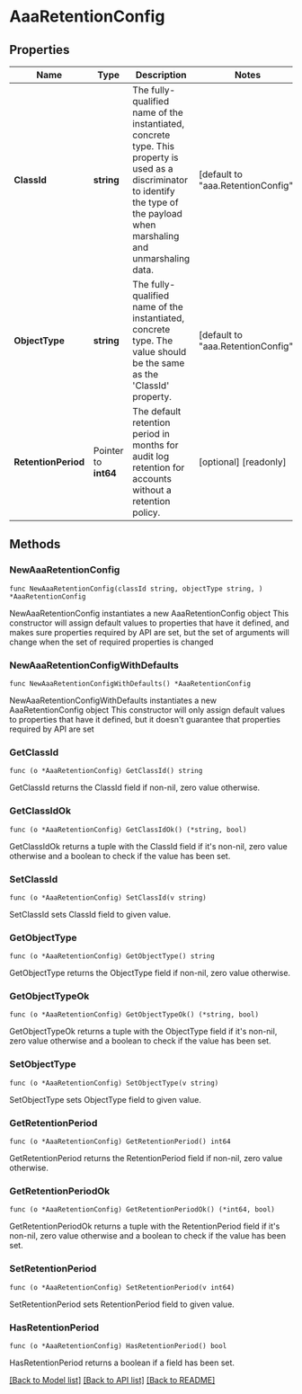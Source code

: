 # AaaRetentionConfig

## Properties

Name | Type | Description | Notes
------------ | ------------- | ------------- | -------------
**ClassId** | **string** | The fully-qualified name of the instantiated, concrete type. This property is used as a discriminator to identify the type of the payload when marshaling and unmarshaling data. | [default to "aaa.RetentionConfig"]
**ObjectType** | **string** | The fully-qualified name of the instantiated, concrete type. The value should be the same as the &#39;ClassId&#39; property. | [default to "aaa.RetentionConfig"]
**RetentionPeriod** | Pointer to **int64** | The default retention period in months for audit log retention for accounts without a retention policy. | [optional] [readonly] 

## Methods

### NewAaaRetentionConfig

`func NewAaaRetentionConfig(classId string, objectType string, ) *AaaRetentionConfig`

NewAaaRetentionConfig instantiates a new AaaRetentionConfig object
This constructor will assign default values to properties that have it defined,
and makes sure properties required by API are set, but the set of arguments
will change when the set of required properties is changed

### NewAaaRetentionConfigWithDefaults

`func NewAaaRetentionConfigWithDefaults() *AaaRetentionConfig`

NewAaaRetentionConfigWithDefaults instantiates a new AaaRetentionConfig object
This constructor will only assign default values to properties that have it defined,
but it doesn't guarantee that properties required by API are set

### GetClassId

`func (o *AaaRetentionConfig) GetClassId() string`

GetClassId returns the ClassId field if non-nil, zero value otherwise.

### GetClassIdOk

`func (o *AaaRetentionConfig) GetClassIdOk() (*string, bool)`

GetClassIdOk returns a tuple with the ClassId field if it's non-nil, zero value otherwise
and a boolean to check if the value has been set.

### SetClassId

`func (o *AaaRetentionConfig) SetClassId(v string)`

SetClassId sets ClassId field to given value.


### GetObjectType

`func (o *AaaRetentionConfig) GetObjectType() string`

GetObjectType returns the ObjectType field if non-nil, zero value otherwise.

### GetObjectTypeOk

`func (o *AaaRetentionConfig) GetObjectTypeOk() (*string, bool)`

GetObjectTypeOk returns a tuple with the ObjectType field if it's non-nil, zero value otherwise
and a boolean to check if the value has been set.

### SetObjectType

`func (o *AaaRetentionConfig) SetObjectType(v string)`

SetObjectType sets ObjectType field to given value.


### GetRetentionPeriod

`func (o *AaaRetentionConfig) GetRetentionPeriod() int64`

GetRetentionPeriod returns the RetentionPeriod field if non-nil, zero value otherwise.

### GetRetentionPeriodOk

`func (o *AaaRetentionConfig) GetRetentionPeriodOk() (*int64, bool)`

GetRetentionPeriodOk returns a tuple with the RetentionPeriod field if it's non-nil, zero value otherwise
and a boolean to check if the value has been set.

### SetRetentionPeriod

`func (o *AaaRetentionConfig) SetRetentionPeriod(v int64)`

SetRetentionPeriod sets RetentionPeriod field to given value.

### HasRetentionPeriod

`func (o *AaaRetentionConfig) HasRetentionPeriod() bool`

HasRetentionPeriod returns a boolean if a field has been set.


[[Back to Model list]](../README.md#documentation-for-models) [[Back to API list]](../README.md#documentation-for-api-endpoints) [[Back to README]](../README.md)


